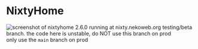 # NixtyHome
![screenshot of nixtyhome 2.6.0 running at nixty.nekoweb.org](https://nixty.nekoweb.org/img/2024-12-27%20at%2008-41-31.png)
testing/beta branch. the code here is unstable, do NOT use this branch on prod
<br>
only use the `main` branch on prod
